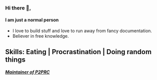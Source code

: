### Hi there 👋,
#### I am just a normal person
- I love to build stuff and love to run away from fancy documentation. 
- Believer in free knowledge.

Skills: Eating | Procrastination | Doing random things 
----
##### [Maintainer of P2PRC](https://github.com/Akilan1999/p2p-rendering-computation)
